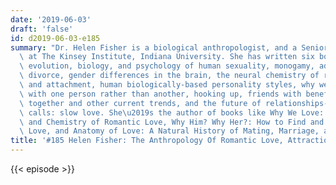 ```yaml
---
date: '2019-06-03'
draft: 'false'
id: d2019-06-03-e185
summary: "Dr. Helen Fisher is a biological anthropologist, and a Senior Research Fellow\
  \ at The Kinsey Institute, Indiana University. She has written six books on the\
  \ evolution, biology, and psychology of human sexuality, monogamy, adultery and\
  \ divorce, gender differences in the brain, the neural chemistry of romantic love\
  \ and attachment, human biologically-based personality styles, why we fall in love\
  \ with one person rather than another, hooking up, friends with benefits, living\
  \ together and other current trends, and the future of relationships-- what she\
  \ calls: slow love. She\u2019s the author of books like Why We Love: The Nature\
  \ and Chemistry of Romantic Love, Why Him? Why Her?: How to Find and Keep Lasting\
  \ Love, and Anatomy of Love: A Natural History of Mating, Marriage, and Why We Stray."
title: '#185 Helen Fisher: The Anthropology Of Romantic Love, Attraction, And Attachment'
---
```

{{< episode >}}
